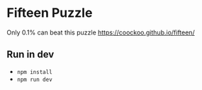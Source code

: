 # Fifteen Puzzle

Only 0.1% can beat this puzzle https://coockoo.github.io/fifteen/

## Run in dev

- `npm install`
- `npm run dev`
